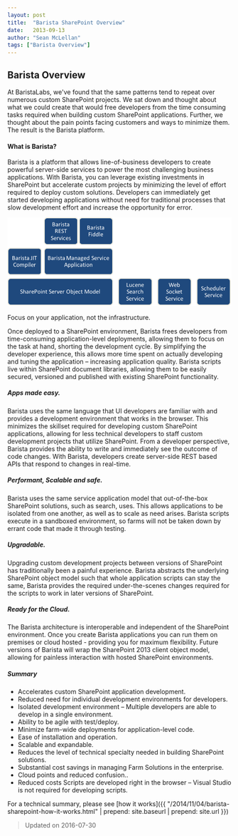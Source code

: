 ```yaml
---
layout: post
title:  "Barista SharePoint Overview"
date:   2013-09-13
author: "Sean McLellan"
tags: ["Barista Overview"]
---
```


## Barista Overview
At BaristaLabs, we've found that the same patterns tend to repeat over numerous custom SharePoint projects.  We sat down and thought about what we could create that would free developers from the time consuming tasks required when building custom SharePoint applications. Further, we thought about the pain points facing customers and ways to minimize them.
The result is the Barista platform.

#### What is Barista?

Barista is a platform that allows line-of-business developers to create powerful server-side services to power the most challenging business applications. With Barista, you can leverage existing investments in SharePoint but accelerate custom projects by minimizing the level of effort required to deploy custom solutions. Developers can immediately get started developing applications without need for traditional processes that slow development effort and increase the opportunity for error.

![alt text](/img/barista-overview.png "Barista Overview")

Focus on your application, not the infrastructure.

Once deployed to a SharePoint environment, Barista frees developers from time-consuming application-level deployments, allowing them to focus on the task at hand, shorting the development cycle.  By simplifying the developer experience, this allows more time spent on actually developing and tuning the application – increasing application quality. Barista scripts live within SharePoint document libraries, allowing them to be easily secured, versioned and published with existing SharePoint functionality.

##### Apps made easy.

Barista uses the same language that UI developers are familiar with and provides a development environment that works in the browser. This minimizes the skillset required for developing custom SharePoint applications, allowing for less technical developers to staff custom development projects that utilize SharePoint. From a developer perspective, Barista provides the ability to write and immediately see the outcome of code changes. With Barista, developers create server-side REST based APIs that respond to changes in real-time.

##### Performant, Scalable and safe.
Barista uses the same service application model that out-of-the-box SharePoint solutions, such as search, uses. This allows applications to be isolated from one another, as well as to scale as need arises. Barista scripts execute in a sandboxed environment, so farms will not be taken down by errant code that made it through testing. 

##### Upgradable.
Upgrading custom development projects between versions of SharePoint has traditionally been a painful experience. Barista abstracts the underlying SharePoint object model such that whole application scripts can stay the same, Barista provides the required under-the-scenes changes required for the scripts to work in later versions of SharePoint.

##### Ready for the Cloud.
The Barista architecture is interoperable and independent of the SharePoint environment. Once you create Barista applications you can run them on premises or cloud hosted - providing you for maximum flexibility.
Future versions of Barista will wrap the SharePoint 2013 client object model, allowing for painless interaction with hosted SharePoint environments.

##### Summary
* Accelerates custom SharePoint application development.
* Reduced need for individual development environments for developers.
* Isolated development environment – Multiple developers are able to develop in a single environment.
* Ability to be agile with test/deploy.
* Minimize farm-wide deployments for application-level code.
* Ease of installation and operation.
* Scalable and expandable.
* Reduces the level of technical specialty needed in building SharePoint solutions. 
* Substantial cost savings in managing Farm Solutions in the enterprise.
* Cloud points and reduced confusion..
* Reduced costs Scripts are developed right in the browser – Visual Studio is not required for developing scripts.

For a technical summary, please see [how it works]({{ "/2014/11/04/barista-sharepoint-how-it-works.html" | prepend: site.baseurl | prepend: site.url }})

> Updated on 2016-07-30